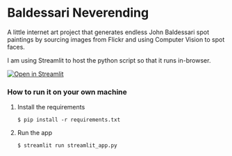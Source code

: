 # Baldessari Neverending

A little internet art project that generates endless John Baldessari spot paintings by sourcing images from Flickr and using Computer Vision to spot faces. 

I am using Streamlit to host the python script so that it runs in-browser.

[![Open in Streamlit](https://static.streamlit.io/badges/streamlit_badge_black_white.svg)](https://blank-app-template.streamlit.app/)

### How to run it on your own machine

1. Install the requirements

   ```
   $ pip install -r requirements.txt
   ```

2. Run the app

   ```
   $ streamlit run streamlit_app.py
   ```
